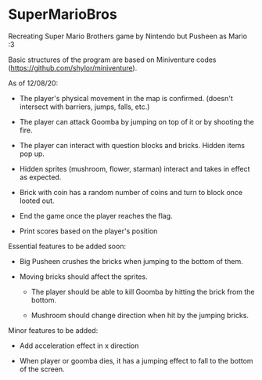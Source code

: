 # SuperMarioBros
Recreating Super Mario Brothers game by Nintendo but Pusheen as Mario :3

Basic structures of the program are based on Miniventure codes (https://github.com/shylor/miniventure). 


As of 12/08/20:

- The player's physical movement in the map is confirmed. (doesn't intersect with barriers, jumps, falls, etc.)

- The player can attack Goomba by jumping on top of it or by shooting the fire.

- The player can interact with question blocks and bricks. Hidden items pop up.

- Hidden sprites (mushroom, flower, starman) interact and takes in effect as expected.

- Brick with coin has a random number of coins and turn to block once looted out.

- End the game once the player reaches the flag.

- Print scores based on the player's position


Essential features to be added soon:

- Big Pusheen crushes the bricks when jumping to the bottom of them.

- Moving bricks should affect the sprites.

  * The player should be able to kill Goomba by hitting the brick from the bottom. 

  * Mushroom should change direction when hit by the jumping bricks.


Minor features to be added:

- Add acceleration effect in x direction

- When player or goomba dies, it has a jumping effect to fall to the bottom of the screen. 
